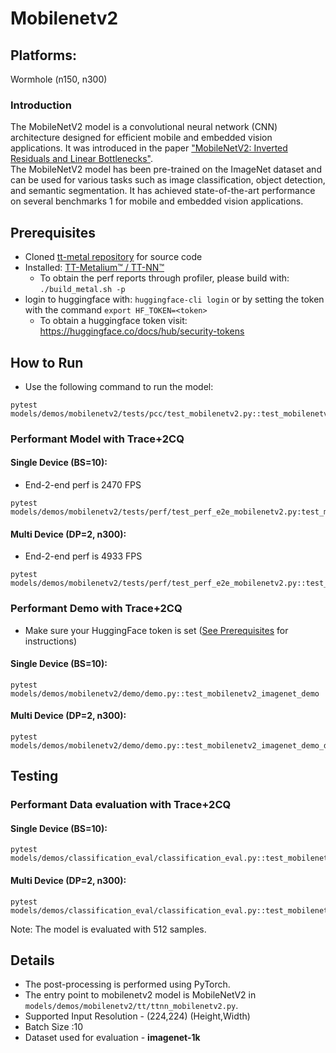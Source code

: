 # Mobilenetv2

## Platforms:
Wormhole (n150, n300)

### Introduction
The MobileNetV2 model is a convolutional neural network (CNN) architecture designed for efficient mobile and embedded vision applications. It was introduced in the paper ["MobileNetV2: Inverted Residuals and Linear Bottlenecks"](https://arxiv.org/abs/1801.04381). </br>
The MobileNetV2 model has been pre-trained on the ImageNet dataset and can be used for various tasks such as image classification, object detection, and semantic segmentation. It has achieved state-of-the-art performance on several benchmarks 1 for mobile and embedded vision applications.

## Prerequisites
- Cloned [tt-metal repository](https://github.com/tenstorrent/tt-metal) for source code
- Installed: [TT-Metalium™ / TT-NN™](https://github.com/tenstorrent/tt-metal/blob/main/INSTALLING.md)
  - To obtain the perf reports through profiler, please build with: `./build_metal.sh -p`
- login to huggingface with: `huggingface-cli login` or by setting the token with the command `export HF_TOKEN=<token>`
   - To obtain a huggingface token visit: https://huggingface.co/docs/hub/security-tokens

## How to Run
- Use the following command to run the model:
```
pytest models/demos/mobilenetv2/tests/pcc/test_mobilenetv2.py::test_mobilenetv2
```

### Performant Model with Trace+2CQ
#### Single Device (BS=10):
- End-2-end perf is 2470 FPS

```
pytest models/demos/mobilenetv2/tests/perf/test_perf_e2e_mobilenetv2.py:test_mobilenetv2_e2e
```

#### Multi Device (DP=2, n300):
- End-2-end perf is 4933 FPS

```
pytest models/demos/mobilenetv2/tests/perf/test_perf_e2e_mobilenetv2.py::test_mobilenetv2_e2e_dp
```

### Performant Demo with Trace+2CQ
- Make sure your HuggingFace token is set ([See Prerequisites](#prerequisites) for instructions)
#### Single Device (BS=10):
```
pytest models/demos/mobilenetv2/demo/demo.py::test_mobilenetv2_imagenet_demo
```

#### Multi Device (DP=2, n300):
```
pytest models/demos/mobilenetv2/demo/demo.py::test_mobilenetv2_imagenet_demo_dp
```

## Testing

### Performant Data evaluation with Trace+2CQ
#### Single Device (BS=10):
```
pytest models/demos/classification_eval/classification_eval.py::test_mobilenetv2_image_classification_eval
```

#### Multi Device (DP=2, n300):
```
pytest models/demos/classification_eval/classification_eval.py::test_mobilenetv2_image_classification_eval_dp
```
Note: The model is evaluated with 512 samples.

## Details
- The post-processing is performed using PyTorch.
- The entry point to mobilenetv2 model is MobileNetV2 in `models/demos/mobilenetv2/tt/ttnn_mobilenetv2.py`.
- Supported Input Resolution - (224,224) (Height,Width)
- Batch Size :10
- Dataset used for evaluation - **imagenet-1k**
